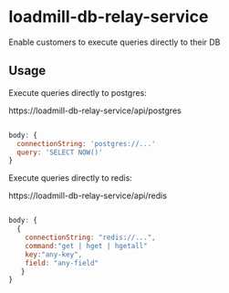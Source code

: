 # loadmill-db-relay-service
Enable customers to execute queries directly to their DB


## Usage


Execute queries directly to postgres:

https://loadmill-db-relay-service/api/postgres

```js

body: {
  connectionString: 'postgres://...'
  query: 'SELECT NOW()'
}
```

Execute queries directly to redis:

https://loadmill-db-relay-service/api/redis

```js

body: {
  {
    connectionString: "redis://...", 
    command:"get | hget | hgetall"
    key:"any-key",
    field: "any-field"
   }
}
```

